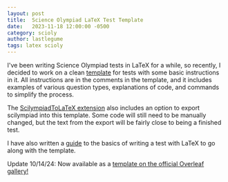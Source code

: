 ```yaml
---
layout: post
title:  Science Olympiad LaTeX Test Template 
date:   2023-11-18 12:00:00 -0500
category: scioly
author: lastlegume
tags: latex scioly
---
```


I've been writing Science Olympiad tests in LaTeX for a while, so recently, I decided to work on a clean [template](https://www.overleaf.com/read/hxqbzhngffmg#97c754) for tests with some basic instructions in it. All instructions are in the comments in the template, and it includes examples of various question types, explanations of code, and commands to simplify the process. 

The [ScilympiadToLaTeX extension](/extensions#stl) also includes an option to export scilympiad into this template. Some code will still need to be manually changed, but the text from the export will be fairly close to being a finished test.

I have also written a [guide](/blog/latex_tutorial) to the basics of writing a test with LaTeX to go along with the template. 

Update 10/14/24: Now available as a [template on the official Overleaf gallery!](https://www.overleaf.com/latex/templates/science-olympiad-test-template/bmwwkvsbhkhj)
